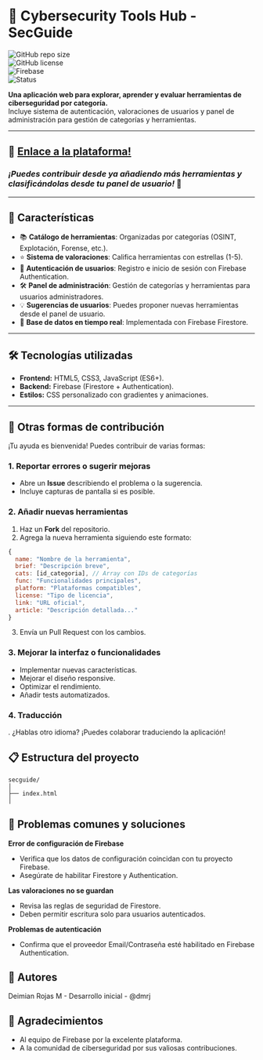 # 🔐 Cybersecurity Tools Hub - SecGuide  

![GitHub repo size](https://img.shields.io/github/repo-size/dmrj/secguide?color=blue&style=flat-square)  
![GitHub license](https://img.shields.io/github/license/dmrj/secguide?color=green&style=flat-square)  
![Firebase](https://img.shields.io/badge/Firebase-Firestore%20%26%20Auth-FFCA28?logo=firebase&logoColor=black&style=flat-square)  
![Status](https://img.shields.io/badge/Status-Active-success?style=flat-square)  

**Una aplicación web para explorar, aprender y evaluar herramientas de ciberseguridad por categoría.**  
Incluye sistema de autenticación, valoraciones de usuarios y panel de administración para gestión de categorías y herramientas.

---
## 🔗 [Enlace a la plataforma!](https://dmrj.github.io/secguide/)  
### *¡Puedes contribuir desde ya añadiendo más herramientas y clasificándolas desde tu panel de usuario!* 🤝 ###
---
## 🚀 Características  

- 📚 **Catálogo de herramientas**: Organizadas por categorías (OSINT, Explotación, Forense, etc.).  
- ⭐ **Sistema de valoraciones**: Califica herramientas con estrellas (1-5).  
- 👤 **Autenticación de usuarios**: Registro e inicio de sesión con Firebase Authentication.  
- 🛠️ **Panel de administración**: Gestión de categorías y herramientas para usuarios administradores.  
- 💡 **Sugerencias de usuarios**: Puedes proponer nuevas herramientas desde el panel de usuario.  
- 🔄 **Base de datos en tiempo real**: Implementada con Firebase Firestore.  

---

## 🛠️ Tecnologías utilizadas  

- **Frontend:** HTML5, CSS3, JavaScript (ES6+).  
- **Backend:** Firebase (Firestore + Authentication).  
- **Estilos:** CSS personalizado con gradientes y animaciones.  

---

## 🎯 Otras formas de contribución 

¡Tu ayuda es bienvenida! Puedes contribuir de varias formas:  

### 1. Reportar errores o sugerir mejoras  
- Abre un **Issue** describiendo el problema o la sugerencia.  
- Incluye capturas de pantalla si es posible.  

### 2. Añadir nuevas herramientas  
1. Haz un **Fork** del repositorio.  
2. Agrega la nueva herramienta siguiendo este formato:  

```javascript
{
  name: "Nombre de la herramienta",
  brief: "Descripción breve",
  cats: [id_categoria], // Array con IDs de categorías
  func: "Funcionalidades principales",
  platform: "Plataformas compatibles",
  license: "Tipo de licencia",
  link: "URL oficial",
  article: "Descripción detallada..."
}

```

3. Envía un Pull Request con los cambios.

### 3. Mejorar la interfaz o funcionalidades 
- Implementar nuevas características.
- Mejorar el diseño responsive.
- Optimizar el rendimiento.
- Añadir tests automatizados.

### 4. Traducción
. ¿Hablas otro idioma? ¡Puedes colaborar traduciendo la aplicación!

## 📋 Estructura del proyecto

```
secguide/
│
├── index.html
│
```
## 🐛 Problemas comunes y soluciones

**Error de configuración de Firebase**

- Verifica que los datos de configuración coincidan con tu proyecto Firebase.
- Asegúrate de habilitar Firestore y Authentication.

**Las valoraciones no se guardan**

- Revisa las reglas de seguridad de Firestore.
- Deben permitir escritura solo para usuarios autenticados.

**Problemas de autenticación**

- Confirma que el proveedor Email/Contraseña esté habilitado en Firebase Authentication.

## 👥 Autores

Deimian Rojas M - Desarrollo inicial - @dmrj


## 🙏 Agradecimientos

- Al equipo de Firebase por la excelente plataforma.
- A la comunidad de ciberseguridad por sus valiosas contribuciones.

